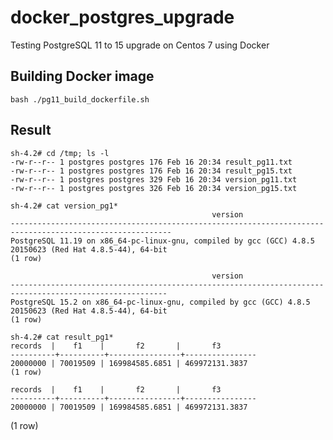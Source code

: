 # docker_postgres_upgrade
Testing PostgreSQL 11 to 15 upgrade on Centos 7 using Docker

## Building Docker image

    bash ./pg11_build_dockerfile.sh 

## Result

    sh-4.2# cd /tmp; ls -l
    -rw-r--r-- 1 postgres postgres 176 Feb 16 20:34 result_pg11.txt
    -rw-r--r-- 1 postgres postgres 176 Feb 16 20:34 result_pg15.txt
    -rw-r--r-- 1 postgres postgres 329 Feb 16 20:34 version_pg11.txt
    -rw-r--r-- 1 postgres postgres 326 Feb 16 20:34 version_pg15.txt

    sh-4.2# cat version_pg1*
                                                 version                                                  
    ----------------------------------------------------------------------------------------------------------
    PostgreSQL 11.19 on x86_64-pc-linux-gnu, compiled by gcc (GCC) 4.8.5 20150623 (Red Hat 4.8.5-44), 64-bit
    (1 row)

                                                 version                                                 
    ---------------------------------------------------------------------------------------------------------
    PostgreSQL 15.2 on x86_64-pc-linux-gnu, compiled by gcc (GCC) 4.8.5 20150623 (Red Hat 4.8.5-44), 64-bit
    (1 row)

    sh-4.2# cat result_pg1* 
    records  |    f1    |       f2       |       f3       
    ----------+----------+----------------+----------------
    20000000 | 70019509 | 169984585.6851 | 469972131.3837
    (1 row)

    records  |    f1    |       f2       |       f3       
    ----------+----------+----------------+----------------
    20000000 | 70019509 | 169984585.6851 | 469972131.3837
   (1 row)
   
